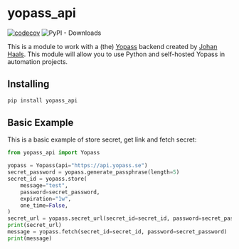 # yopass_api

[![codecov](https://codecov.io/github/silyashevich/yopass_api/branch/main/graph/badge.svg?token=YDY235VL6Q)](https://codecov.io/github/silyashevich/yopass_api)
![PyPI - Downloads](https://img.shields.io/pypi/dm/yopass_api)

This is a module to work with a (the) [Yopass](https://github.com/jhaals/yopass) backend created by [Johan Haals](https://github.com/jhaals).
This module will allow you to use Python and self-hosted Yopass in automation projects.

## Installing

```py
pip install yopass_api
```

## Basic Example

This is a basic example of store secret, get link and fetch secret:

```py
from yopass_api import Yopass

yopass = Yopass(api="https://api.yopass.se")
secret_password = yopass.generate_passphrase(length=5)
secret_id = yopass.store(
    message="test",
    password=secret_password,
    expiration="1w",
    one_time=False,
)
secret_url = yopass.secret_url(secret_id=secret_id, password=secret_password)
print(secret_url)
message = yopass.fetch(secret_id=secret_id, password=secret_password)
print(message)

```
